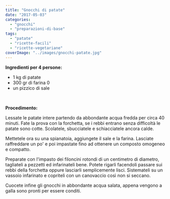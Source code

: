 ```yaml
---
title: "Gnocchi di patate"
date: "2017-05-03"
categories: 
  - "gnocchi"
  - "preparazioni-di-base"
tags: 
  - "patate"
  - "ricette-facili"
  - "ricette-vegetariane"
coverImage: "../images/gnocchi-patate.jpg"
---
```


**Ingredienti per 4 persone:**

- 1 kg di patate
- 300 gr di farina 0
- un pizzico di sale

 

**Procedimento:**

Lessate le patate intere partendo da abbondante acqua fredda per circa 40 minuti. Fate la prova con la forchetta, se i rebbi entrano senza difficoltà le patate sono cotte. Scolatele, sbucciatele e schiacciatele ancora calde.

Mettetele ora su una spianatoia, aggiungete il sale e la farina. Lasciate raffreddare un po' e poi impastate fino ad ottenere un composto omogeneo e compatto.

Preparate con l'impasto dei filoncini rotondi di un centimetro di diametro, tagliateli a pezzetti ed infarinateli bene. Potete rigarli facendoli passare sui rebbi della forchetta oppure lasciarli semplicemente lisci. Sistemateli su un vassoio infarinato e copriteli con un canovaccio così non si seccano.

Cuocete infine gli gnocchi in abbondante acqua salata, appena vengono a galla sono pronti per essere conditi.
